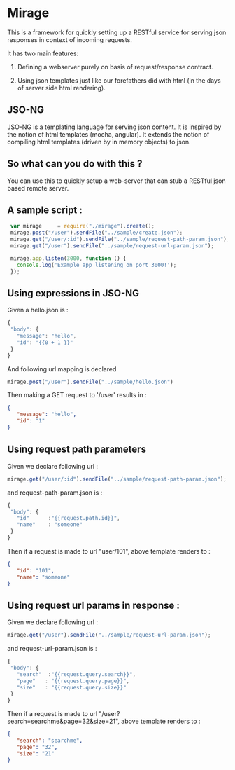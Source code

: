 # Mirage

This is a framework for quickly setting up a RESTful service for serving json responses in context of incoming requests.

It has two main features:

1. Defining a webserver purely on basis of request/response contract.

2. Using json templates just like our forefathers did with html (in the days of      server side html rendering).

## JSO-NG

  JSO-NG is a templating language for serving json content.
  It is inspired by the notion of html templates (mocha, angular).
  It extends the notion of compiling html templates (driven by in memory objects) to json.

## So what can you do with this ?

You can use this to quickly setup a web-server that can stub a RESTful json based remote server.

## A sample script :

```javascript
 var mirage     = require("./mirage").create();
 mirage.post("/user").sendFile("../sample/create.json");
 mirage.get("/user/:id").sendFile("../sample/request-path-param.json");
 mirage.get("/user").sendFile("../sample/request-url-param.json");

 mirage.app.listen(3000, function () {
   console.log('Example app listening on port 3000!');
 });
```

## Using expressions in JSO-NG

Given a hello.json is : 
 ```javascript
{
  "body": {
    "message": "hello",
    "id": "{{0 + 1 }}"
  }
}
```
And following url mapping is declared 
 ```javascript
 mirage.post("/user").sendFile("../sample/hello.json")
```

Then making a GET request to '/user' results in : 
 ```json
 {
    "message": "hello",
    "id": "1"
}
 ```
## Using request path parameters
Given we declare following url :
 ```javascript
 mirage.get("/user/:id").sendFile("../sample/request-path-param.json");
```
 and request-path-param.json is : 
 ```javascript
{
  "body": {
    "id"      :"{{request.path.id}}",
    "name"    : "someone"
  }
}
```
Then if a request is made to url "user/101", above template renders to : 
 ```json
 {
    "id": "101",
    "name": "someone"
}
```
## Using request url params in response : 
Given we declare following url :

 ```javascript
mirage.get("/user").sendFile("../sample/request-url-param.json");
```

 and request-url-param.json is : 
 ```javascript
{
  "body": {
    "search"  :"{{request.query.search}}",
    "page"   : "{{request.query.page}}",
    "size"   : "{{request.query.size}}"
  }
}
```
Then if a request is made to url "/user?search=searchme&page=32&size=21", above template renders to : 
 ```json
{
    "search": "searchme",
    "page": "32",
    "size": "21"
}
```
